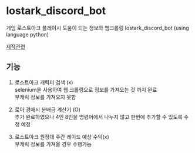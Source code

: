 # lostark_discord_bot
게임 로스트아크 플레이시 도움이 되는 정보와 웹크롤링
lostark_discord_bot (using  language python)

[제작관련](https://zinc-mole-8c6.notion.site/Discord-bot-making-0e425757100446909df9714a9a8d7ab4)

## 기능
1. 로스트아크 캐릭터 검색 (x)  
selenium을 사용하여 웹 크롤링으로 정보를 가져오는 것 까지 완료  
부캐릭 정보를 가져오지 못함  

2. 로아 경매시 분배금 계산기 (O)  
추가 완료하였으나 4인 8인을 명령어에서 나누지 않고 한번에 추가할 수 있도록 수정 예정
  
3. 로스트아크 원정대 주간 레이드 예상 수익(x)  
부캐릭 정보를 가져올 경우 수행가능
